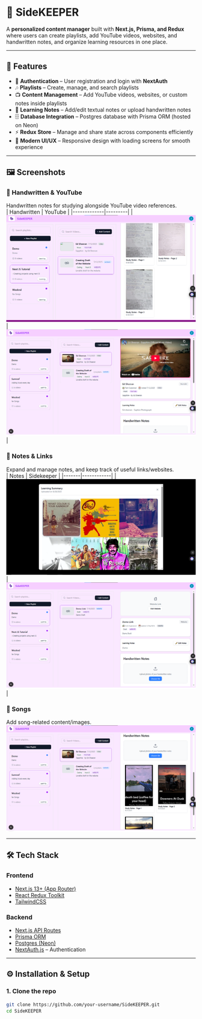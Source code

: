 # 📂 SideKEEPER  

A **personalized content manager** built with **Next.js, Prisma, and Redux** where users can create playlists, add YouTube videos, websites, and handwritten notes, and organize learning resources in one place.  

---

## 🚀 Features  

- 🔐 **Authentication** – User registration and login with **NextAuth**  
- 🎶 **Playlists** – Create, manage, and search playlists  
- 📺 **Content Management** – Add YouTube videos, websites, or custom notes inside playlists  
- 📝 **Learning Notes** – Add/edit textual notes or upload handwritten notes  
- 🗄️ **Database Integration** – Postgres database with Prisma ORM (hosted on Neon)  
- ⚡ **Redux Store** – Manage and share state across components efficiently  
- 🎨 **Modern UI/UX** – Responsive design with loading screens for smooth experience  

---

## 🖼️ Screenshots

### 🔹 Handwritten & YouTube
Handwritten notes for studying alongside YouTube video references.  
| Handwritten | YouTube |
|-------------|---------|
| ![Handwritten](./image/handwritten.png) | ![YouTube](./image/youtube.png) |

### 🔹 Notes & Links
Expand and manage notes, and keep track of useful links/websites.  
| Notes | Sidekeeper |
|-------|------------|
| ![Notes](./image/notes.png) | ![Sidekeeper](./image/sidekeeper.png) |

### 🔹 Songs
Add song-related content/images.  
![Songs](./image/Songs.png)

---

## 🛠 Tech Stack  

### Frontend  
- [Next.js 13+ (App Router)](https://nextjs.org/)  
- [React Redux Toolkit](https://redux-toolkit.js.org/)  
- [TailwindCSS](https://tailwindcss.com/)  

### Backend  
- [Next.js API Routes](https://nextjs.org/docs/app/building-your-application/routing)  
- [Prisma ORM](https://www.prisma.io/)  
- [Postgres (Neon)](https://neon.tech/)  
- [NextAuth.js](https://next-auth.js.org/) – Authentication  

---

## ⚙️ Installation & Setup  

### 1. Clone the repo  
```bash
git clone https://github.com/your-username/SideKEEPER.git
cd SideKEEPER
